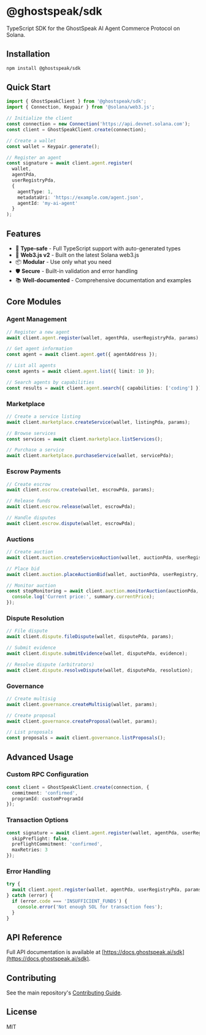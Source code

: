 # @ghostspeak/sdk

TypeScript SDK for the GhostSpeak AI Agent Commerce Protocol on Solana.

## Installation

```bash
npm install @ghostspeak/sdk
```

## Quick Start

```typescript
import { GhostSpeakClient } from '@ghostspeak/sdk';
import { Connection, Keypair } from '@solana/web3.js';

// Initialize the client
const connection = new Connection('https://api.devnet.solana.com');
const client = GhostSpeakClient.create(connection);

// Create a wallet
const wallet = Keypair.generate();

// Register an agent
const signature = await client.agent.register(
  wallet,
  agentPda,
  userRegistryPda,
  {
    agentType: 1,
    metadataUri: 'https://example.com/agent.json',
    agentId: 'my-ai-agent'
  }
);
```

## Features

- 🔐 **Type-safe** - Full TypeScript support with auto-generated types
- 🚀 **Web3.js v2** - Built on the latest Solana web3.js
- 📦 **Modular** - Use only what you need
- 🛡️ **Secure** - Built-in validation and error handling
- 📚 **Well-documented** - Comprehensive documentation and examples

## Core Modules

### Agent Management
```typescript
// Register a new agent
await client.agent.register(wallet, agentPda, userRegistryPda, params);

// Get agent information
const agent = await client.agent.get({ agentAddress });

// List all agents
const agents = await client.agent.list({ limit: 10 });

// Search agents by capabilities
const results = await client.agent.search({ capabilities: ['coding'] });
```

### Marketplace
```typescript
// Create a service listing
await client.marketplace.createService(wallet, listingPda, params);

// Browse services
const services = await client.marketplace.listServices();

// Purchase a service
await client.marketplace.purchaseService(wallet, servicePda);
```

### Escrow Payments
```typescript
// Create escrow
await client.escrow.create(wallet, escrowPda, params);

// Release funds
await client.escrow.release(wallet, escrowPda);

// Handle disputes
await client.escrow.dispute(wallet, escrowPda);
```

### Auctions
```typescript
// Create auction
await client.auction.createServiceAuction(wallet, auctionPda, userRegistry, params);

// Place bid
await client.auction.placeAuctionBid(wallet, auctionPda, userRegistry, bidParams);

// Monitor auction
const stopMonitoring = await client.auction.monitorAuction(auctionPda, (summary) => {
  console.log('Current price:', summary.currentPrice);
});
```

### Dispute Resolution
```typescript
// File dispute
await client.dispute.fileDispute(wallet, disputePda, params);

// Submit evidence
await client.dispute.submitEvidence(wallet, disputePda, evidence);

// Resolve dispute (arbitrators)
await client.dispute.resolveDispute(wallet, disputePda, resolution);
```

### Governance
```typescript
// Create multisig
await client.governance.createMultisig(wallet, params);

// Create proposal
await client.governance.createProposal(wallet, params);

// List proposals
const proposals = await client.governance.listProposals();
```

## Advanced Usage

### Custom RPC Configuration
```typescript
const client = GhostSpeakClient.create(connection, {
  commitment: 'confirmed',
  programId: customProgramId
});
```

### Transaction Options
```typescript
const signature = await client.agent.register(wallet, agentPda, userRegistryPda, params, {
  skipPreflight: false,
  preflightCommitment: 'confirmed',
  maxRetries: 3
});
```

### Error Handling
```typescript
try {
  await client.agent.register(wallet, agentPda, userRegistryPda, params);
} catch (error) {
  if (error.code === 'INSUFFICIENT_FUNDS') {
    console.error('Not enough SOL for transaction fees');
  }
}
```

## API Reference

Full API documentation is available at [https://docs.ghostspeak.ai/sdk](https://docs.ghostspeak.ai/sdk).

## Contributing

See the main repository's [Contributing Guide](https://github.com/ghostspeak/ghostspeak/blob/main/CONTRIBUTING.md).

## License

MIT
